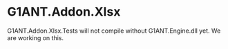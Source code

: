 # G1ANT.Addon.Xlsx

G1ANT.Addon.Xlsx.Tests will not compile without G1ANT.Engine.dll yet. We are working on this.

